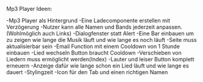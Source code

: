 Mp3 Player Ideen:

-Mp3 Player als Hintergrund
-Eine Ladecomponente erstellen mit Verzögerung
-Nutzer kann alle Namen und Bands jederzeit anpassen.(Wohlmöglich auch Links)
-Dialogfenster statt Alert
-Eine Bar einbauen um zu zeigen wie lange die Musik läuft und wie lange es noch läuft
-Seite muss aktualisierbar sein
-Email Function mit einem Cooldown von 1 Stunde einbauen
-Lied wechseln Button braucht Cooldown
-Verschieben von Liedern muss ermöglicht werden(Index)
-Lauter und leiser Button komplett erneuern
-Anzeige dafür wie lange schon ein Lied läuft und wie lange es dauert
-Stylingzeit
-Icon für den Tab und einen richtigen Namen